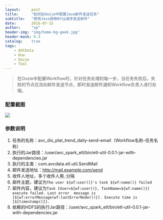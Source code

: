 ```yaml
---
layout:     post
title:      "如何在Oozie中配置Java邮件发送任务"
subtitle:   "使用Java调用Http请求发送邮件"
date:       2016-07-15
author:     "xp"
header-img: "img/home-bg-geek.jpg"
header-mask: 0.3
catalog:    true
tags:
    - AVCData
    - Hue
    - Oozie
    - Tool
---
```


> 在Oozie中配置Workflow时，针对任务处理的每一步，当任务失败后，失败的节点应流向邮件发送节点，即时发送邮件通知Workflow负责人进行处理。

### 配置截图

![](http://www.mllearn.com/img/avc-oozie-send-mail-config.png)

### 参数说明
1. 任务的名称：avc\_dis\_plat\_trend\_daily-send-email（Workflow名称-任务名称）
2. 执行的Jar路径：/user/avc_spark_etl/bin/etl-util-0.0.1-jar-with-dependencies.jar
3. 执行的主类：com.avcdata.etl.util.SendMail
4. 邮件发送地址：http://mail.example.com/send
5. 收件人地址，多个收件人用`,`分隔
6. 邮件主题，建议为`The user ${wf:user()}'s task ${wf:name()} failed`
7. 邮件内容，建议为`Task [User=${wf:user()}, TaskName=${wf:name()}] execute failed. Last error  message is [${wf:errorMessage(wf:lastErrorNode())}]. Execute time is [${timestamp()}].`
8. 依赖的HDFS的执行Jar路径：/user/avc_spark_etl/bin/etl-util-0.0.1-jar-with-dependencies.jar